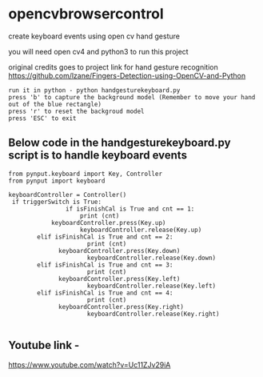 # opencvbrowsercontrol
create keyboard events using open cv hand gesture

you will need open cv4 and python3 to run this project

original credits goes to project link for hand gesture recognition
https://github.com/lzane/Fingers-Detection-using-OpenCV-and-Python


    run it in python - python handgesturekeyboard.py
    press 'b' to capture the background model (Remember to move your hand out of the blue rectangle)
    press 'r' to reset the backgroud model
    press 'ESC' to exit


## Below code in the handgesturekeyboard.py script is to handle keyboard events
```
from pynput.keyboard import Key, Controller
from pynput import keyboard

keyboardController = Controller()
 if triggerSwitch is True:
                if isFinishCal is True and cnt == 1:
                    print (cnt)
		    keyboardController.press(Key.up)
                    keyboardController.release(Key.up)
		elif isFinishCal is True and cnt == 2:
                      print (cnt)
		      keyboardController.press(Key.down)
                      keyboardController.release(Key.down)
		elif isFinishCal is True and cnt == 3:
                      print (cnt)
		      keyboardController.press(Key.left)
                      keyboardController.release(Key.left)
		elif isFinishCal is True and cnt == 4:
                      print (cnt)
		      keyboardController.press(Key.right)
                      keyboardController.release(Key.right)
		    
```

## Youtube link - 
https://www.youtube.com/watch?v=Uc11ZJv29iA
